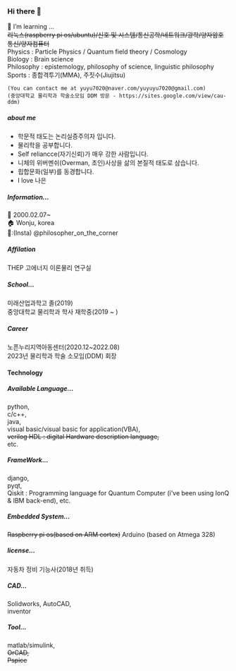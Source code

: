 ### Hi there 👋
 🌱 I’m learning ...   
  ~~리눅스(raspberry pi os/ubuntu)/신호 및 시스템/통신공학/네트워크/광학/양자암호통신/양자컴퓨터~~  
  Physics : Particle Physics / Quantum field theory / Cosmology     
  Biology : Brain science  
  Philosophy : epistemology, philosophy of science, linguistic philosophy   
  Sports : 종합격투기(MMA), 주짓수(Jiujitsu)
    
    (You can contact me at yuyu7020@naver.com/yuyuyu7020@gmail.com)
    (중앙대학교 물리학과 학술소모임 DDM 방문 - https://sites.google.com/view/cau-ddm)
    
##### about me
- 학문적 태도는 논리실증주의자 입니다.  
- 물리학을 공부합니다.  
- Self reliancce(자기신뢰)가 매우 강한 사람입니다.  
- 니체의 위버멘쉬(Overman, 초인)사상을 삶의 본질적 태도로 삼습니다. 
- 힙합문화(일부)를 동경합니다.
- I love 나은

##### Information...
  🎂 2000.02.07~  
  🏠 Wonju, korea  
  📱:(Insta) @philosopher_on_the_corner    
  
##### Affilation
  THEP 고에너지 이론물리 연구실
  
##### School...
  미래산업과학고 졸(2019)   
  중앙대학교 물리학과 학사 재학중(2019 ~ )  
  
##### Career 
  노픈누리지역아동센터(2020.12~2022.08)  
  2023년 물리학과 학술 소모임(DDM) 회장  


#### Technology
##### Available Language...
  python,   
  c/c++,  
  java,   
  visual basic/visual basic for application(VBA),  
  ~~verilog HDL : digital Hardware description language,~~    
  etc.  

##### FrameWork...
  django,   
  pyqt,   
  Qiskit : Programming language for Quantum Computer (i've been using IonQ & IBM back-end), 
  etc.  

##### Embedded System...
  ~~Raspberry pi os(based on ARM cortex)~~
  Arduino (based on Atmega 328) 

##### license...
  자동차 정비 기능사(2018년 취득)

##### CAD...
  Solidworks, 
  AutoCAD,  
  inventor  

##### Tool...
  matlab/simulink,  
  ~~OrCAD,  
  Pspice~~  
